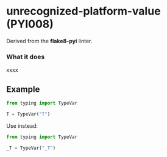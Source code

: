 # unrecognized-platform-value (PYI008)

Derived from the **flake8-pyi** linter.

### What it does
xxxx

## Example
```python
from typing import TypeVar

T = TypeVar("T")
```

Use instead:
```python
from typing import TypeVar

_T = TypeVar("_T")
```